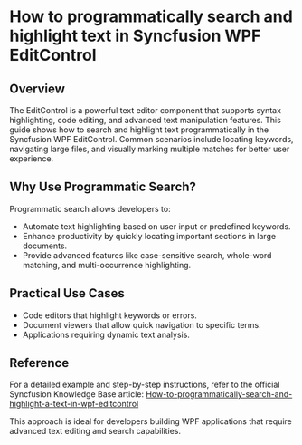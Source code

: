 # How to programmatically search and highlight text in Syncfusion WPF EditControl
## Overview
The EditControl is a powerful text editor component that supports syntax highlighting, code editing, and advanced text manipulation features. This guide shows how to search and highlight text programmatically in the Syncfusion WPF EditControl. Common scenarios include locating keywords, navigating large files, and visually marking multiple matches for better user experience.

## Why Use Programmatic Search?
Programmatic search allows developers to:
- Automate text highlighting based on user input or predefined keywords.
- Enhance productivity by quickly locating important sections in large documents.
- Provide advanced features like case-sensitive search, whole-word matching, and multi-occurrence highlighting.

## Practical Use Cases
- Code editors that highlight keywords or errors.
- Document viewers that allow quick navigation to specific terms.
- Applications requiring dynamic text analysis.

## Reference
For a detailed example and step-by-step instructions, refer to the official Syncfusion Knowledge Base article:
[How-to-programmatically-search-and-highlight-a-text-in-wpf-editcontrol](https://www.syncfusion.com/kb/11736/how-to-programmatically-search-and-highlight-a-text-in-wpf-edit-control)

This approach is ideal for developers building WPF applications that require advanced text editing and search capabilities.
